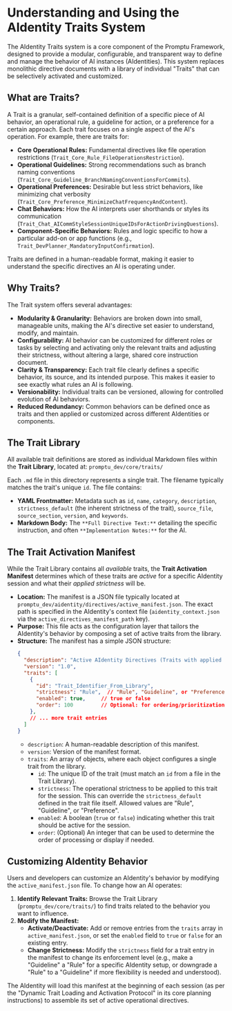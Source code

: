 # Understanding and Using the AIdentity Traits System

The AIdentity Traits system is a core component of the Promptu Framework, designed to provide a modular, configurable, and transparent way to define and manage the behavior of AI instances (AIdentities). This system replaces monolithic directive documents with a library of individual "Traits" that can be selectively activated and customized.

## What are Traits?

A Trait is a granular, self-contained definition of a specific piece of AI behavior, an operational rule, a guideline for action, or a preference for a certain approach. Each trait focuses on a single aspect of the AI's operation. For example, there are traits for:

*   **Core Operational Rules:** Fundamental directives like file operation restrictions (`Trait_Core_Rule_FileOperationsRestriction`).
*   **Operational Guidelines:** Strong recommendations such as branch naming conventions (`Trait_Core_Guideline_BranchNamingConventionsForCommits`).
*   **Operational Preferences:** Desirable but less strict behaviors, like minimizing chat verbosity (`Trait_Core_Preference_MinimizeChatFrequencyAndContent`).
*   **Chat Behaviors:** How the AI interprets user shorthands or styles its communication (`Trait_Chat_AICommStyleSessionUniqueIDsForActionDrivingQuestions`).
*   **Component-Specific Behaviors:** Rules and logic specific to how a particular add-on or app functions (e.g., `Trait_DevPlanner_MandatoryInputConfirmation`).

Traits are defined in a human-readable format, making it easier to understand the specific directives an AI is operating under.

## Why Traits?

The Trait system offers several advantages:

*   **Modularity & Granularity:** Behaviors are broken down into small, manageable units, making the AI's directive set easier to understand, modify, and maintain.
*   **Configurability:** AI behavior can be customized for different roles or tasks by selecting and activating only the relevant traits and adjusting their strictness, without altering a large, shared core instruction document.
*   **Clarity & Transparency:** Each trait file clearly defines a specific behavior, its source, and its intended purpose. This makes it easier to see exactly what rules an AI is following.
*   **Versionability:** Individual traits can be versioned, allowing for controlled evolution of AI behaviors.
*   **Reduced Redundancy:** Common behaviors can be defined once as traits and then applied or customized across different AIdentities or components.

## The Trait Library

All available trait definitions are stored as individual Markdown files within the **Trait Library**, located at:
`promptu_dev/core/traits/`

Each `.md` file in this directory represents a single trait. The filename typically matches the trait's unique `id`. The file contains:
*   **YAML Frontmatter:** Metadata such as `id`, `name`, `category`, `description`, `strictness_default` (the inherent strictness of the trait), `source_file`, `source_section`, `version`, and `keywords`.
*   **Markdown Body:** The `**Full Directive Text:**` detailing the specific instruction, and often `**Implementation Notes:**` for the AI.

## The Trait Activation Manifest

While the Trait Library contains all *available* traits, the **Trait Activation Manifest** determines which of these traits are *active* for a specific AIdentity session and what their *applied strictness* will be.

*   **Location:** The manifest is a JSON file typically located at `promptu_dev/aidentity/directives/active_manifest.json`. The exact path is specified in the AIdentity's context file (`aidentity_context.json` via the `active_directives_manifest_path` key).
*   **Purpose:** This file acts as the configuration layer that tailors the AIdentity's behavior by composing a set of active traits from the library.
*   **Structure:** The manifest has a simple JSON structure:
    ```json
    {
      "description": "Active AIdentity Directives (Traits with applied strictness)",
      "version": "1.0",
      "traits": [
        {
          "id": "Trait_Identifier_From_Library",
          "strictness": "Rule",  // "Rule", "Guideline", or "Preference"
          "enabled": true,     // true or false
          "order": 100         // Optional: for ordering/prioritization
        },
        // ... more trait entries
      ]
    }
    ```
    *   `description`: A human-readable description of this manifest.
    *   `version`: Version of the manifest format.
    *   `traits`: An array of objects, where each object configures a single trait from the library.
        *   `id`: The unique ID of the trait (must match an `id` from a file in the Trait Library).
        *   `strictness`: The operational strictness to be applied to this trait for the session. This can override the `strictness_default` defined in the trait file itself. Allowed values are "Rule", "Guideline", or "Preference".
        *   `enabled`: A boolean (`true` or `false`) indicating whether this trait should be active for the session.
        *   `order`: (Optional) An integer that can be used to determine the order of processing or display if needed.

## Customizing AIdentity Behavior

Users and developers can customize an AIdentity's behavior by modifying the `active_manifest.json` file. To change how an AI operates:

1.  **Identify Relevant Traits:** Browse the Trait Library (`promptu_dev/core/traits/`) to find traits related to the behavior you want to influence.
2.  **Modify the Manifest:**
    *   **Activate/Deactivate:** Add or remove entries from the `traits` array in `active_manifest.json`, or set the `enabled` field to `true` or `false` for an existing entry.
    *   **Change Strictness:** Modify the `strictness` field for a trait entry in the manifest to change its enforcement level (e.g., make a "Guideline" a "Rule" for a specific AIdentity setup, or downgrade a "Rule" to a "Guideline" if more flexibility is needed and understood).

The AIdentity will load this manifest at the beginning of each session (as per the "Dynamic Trait Loading and Activation Protocol" in its core planning instructions) to assemble its set of active operational directives.
